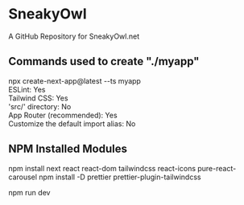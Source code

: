 # SneakyOwl

A GitHub Repository for SneakyOwl.net

## Commands used to create "./myapp"

npx create-next-app@latest --ts myapp  
ESLint: Yes  
Tailwind CSS: Yes  
'src/' directory: No  
App Router (recommended): Yes  
Customize the default import alias: No

## NPM Installed Modules

npm install next react react-dom tailwindcss react-icons pure-react-carousel
npm install -D prettier prettier-plugin-tailwindcss

npm run dev
